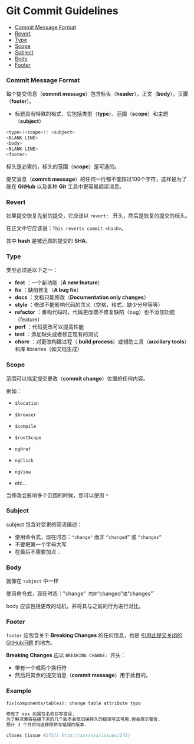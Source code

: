 # Git Commit Guidelines

* [Commit Message Format](#commits)
* [Revert](#revert)
* [Type](#type)
* [Scope](#scope)
* [Subject](#subject)
* [Body](#body)
* [Footer](#footer)

### <a name="commits"></a> Commit Message Format

每个提交信息（**commit message**）包含标头（**header**），正文（**body**），页脚（**footer**）。

- 标题具有特殊的格式，它包括类型（**type**），范围（**scope**）和主题（**subject**）

```bash
<type>(<scope>): <subject>
<BLANK LINE>
<body>
<BLANK LINE>
<footer>
```

标头是必需的，标头的范围（**scope**）是可选的。

提交消息（**commit message**）的任何一行都不能超过100个字符，这样是为了能在 **GitHub** 以及各种 **Git** 工具中更容易阅读消息。

### <a name="revert"></a>Revert

如果提交恢复先前的提交，它应该以 `revert: ` 开头，然后是恢复的提交的标头。

在正文中它应该说：`This reverts commit <hash>`。

其中 **hash** 是被还原的提交的 **SHA**。

### <a name="type"></a>Type

类型必须是以下之一：

- **feat** ：一个新功能（**A new feature**）
- **fix** ：缺陷修复（**A bug fix**）
- **docs** ：文档只能修改（**Documentation only changes**）
- **style** ：修改不能影响代码的含义（空格，格式，缺少分号等等）
- **refactor** ：重构代码时，代码更改既不修复缺陷（bug）也不添加功能（feature）
- **perf** ：代码更改可以提高性能
- **test** ：添加缺失或者修正现有的测试
- **chore** ：对更改构建过程（ **build process**）或辅助工具（**auxiliary tools**）和库 libraries（如文档生成）

### <a name="scope"></a>Scope

范围可以指定提交更改（**commit change**）位置的任何内容。

例如：

- `$location`

- `$browser`

- `$compile`

- `$rootScope`

- `ngHref`

- `ngClick`

- `ngView`

- etc...

当修改会影响多个范围的时候，您可以使用 `*`

### <a name="subject"></a>Subject

subject 包含对变更的简洁描述：

- 使用命令式，现在时态：`"change"`  而非 `“changed”` 或 `“changes”`
- 不要把第一个字母大写
- 在最后不需要加点 `.`

### <a name="body"></a>Body

就像在 `subject` 中一样

使用命令式，现在时态："change"`  而非 `“changed”` 或 `“changes”`

body 应该包括更改的动机，并将其与之前的行为进行对比。

### <a name="footer"></a>Footer

`footer` 应包含关于  **Breaking Changes** 的任何信息，也是 [引用此提交关闭的GitHub问题](https://help.github.com/articles/closing-issues-via-commit-messages/) 的地方。

**Breaking Changes** 应以 `BREAKING CHANGE: `开头：

- 带有一个或两个换行符
- 然后将其余的提交消息（**commit message**）用于此目的。

### Example

```bash
fix(components/tables): change table attribute typo

修改了 xxx 的属性名称拼写错误.
为了解决兼容在接下来的几个版本会依旧保持久的错误写法可用,但会提示警告.
预计 3 个月后彻底移除拼写错误的版本.

closes [issue #275]( http://xxx/xxx/issues/275)
```